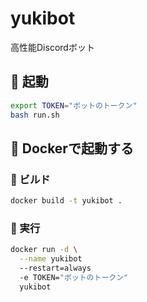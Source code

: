 # yukibot

高性能Discordボット

## 🚀 起動

```bash
export TOKEN="ボットのトークン"
bash run.sh
```

## 🐳 Dockerで起動する

### 🔨 ビルド

```bash
docker build -t yukibot .
```

### 🏃 実行

```bash
docker run -d \
  --name yukibot
  --restart=always
  -e TOKEN="ボットのトークン"
  yukibot
```
